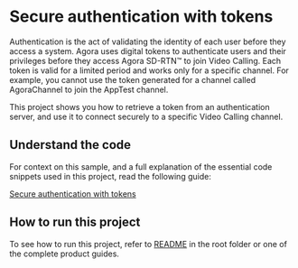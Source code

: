 # Secure authentication with tokens

Authentication is the act of validating the identity of each user before they access a system. Agora uses digital tokens to authenticate users and their privileges before they access Agora SD-RTN™ to join Video Calling. Each token is valid for a limited period and works only for a specific channel. For example, you cannot use the token generated for a channel called AgoraChannel to join the AppTest channel.

This project shows you how to retrieve a token from an authentication server, and use it to connect securely to a specific Video Calling channel. 

## Understand the code

For context on this sample, and a full explanation of the essential code snippets used in this project, read the following guide:

[Secure authentication with tokens](https://docs.agora.io/en/video-calling/get-started/authentication-workflow?platform=android)

## How to run this project

To see how to run this project, refer to [README](../README.md) in the root folder or one of the complete product guides.